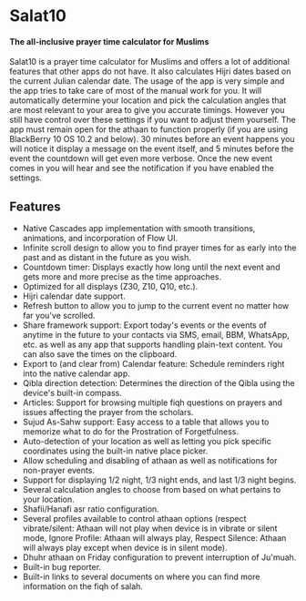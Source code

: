 # Salat10

#### The all-inclusive prayer time calculator for Muslims

Salat10 is a prayer time calculator for Muslims and offers a lot of additional features that other apps do not have.
It also calculates Hijri dates based on the current Julian calendar date. The usage of the app is very simple and the
app tries to take care of most of the manual work for you. It will automatically determine your location and pick the
calculation angles that are most relevant to your area to give you accurate timings. However you still have control
over these settings if you want to adjust them yourself. The app must remain open for the athaan to function properly
(if you are using BlackBerry 10 OS 10.2 and below). 30 minutes before an event happens you will notice it display a
message on the event itself, and 5 minutes before the event the countdown will get even more verbose. Once the new
event comes in you will hear and see the notification if you have enabled the settings.

## Features

* Native Cascades app implementation with smooth transitions, animations, and incorporation of Flow UI.
* Infinite scroll design to allow you to find prayer times for as early into the past and as distant in the future as you wish.
* Countdown timer: Displays exactly how long until the next event and gets more and more precise as the time approaches.
* Optimized for all displays (Z30, Z10, Q10, etc.).
* Hijri calendar date support.
* Refresh button to allow you to jump to the current event no matter how far you've scrolled.
* Share framework support: Export today's events or the events of anytime in the future to your contacts via SMS, email, BBM, WhatsApp,
etc. as well as any app that supports handling plain-text content. You can also save the times on the clipboard.
* Export to (and clear from) Calendar feature: Schedule reminders right into the native calendar app.
* Qibla direction detection: Determines the direction of the Qibla using the device's built-in compass.
* Articles: Support for browsing multiple fiqh questions on prayers and issues affecting the prayer from the scholars.
* Sujud As-Sahw support: Easy access to a table that allows you to memorize what to do for the Prostration of Forgetfulness.
* Auto-detection of your location as well as letting you pick specific coordinates using the built-in native place picker.
* Allow scheduling and disabling of athaan as well as notifications for non-prayer events.
* Support for displaying 1/2 night, 1/3 night ends, and last 1/3 night begins.
* Several calculation angles to choose from based on what pertains to your location.
* Shafii/Hanafi asr ratio configuration.
* Several profiles available to control athaan options (respect vibrate/silent: Athaan will not play when device is in vibrate or silent mode,
Ignore Profile: Athaan will always play, Respect Silence: Athaan will always play except when device is in silent mode).
* Dhuhr athaan on Friday configuration to prevent interruption of Ju'muah.
* Built-in bug reporter.
* Built-in links to several documents on where you can find more information on the fiqh of salah.


